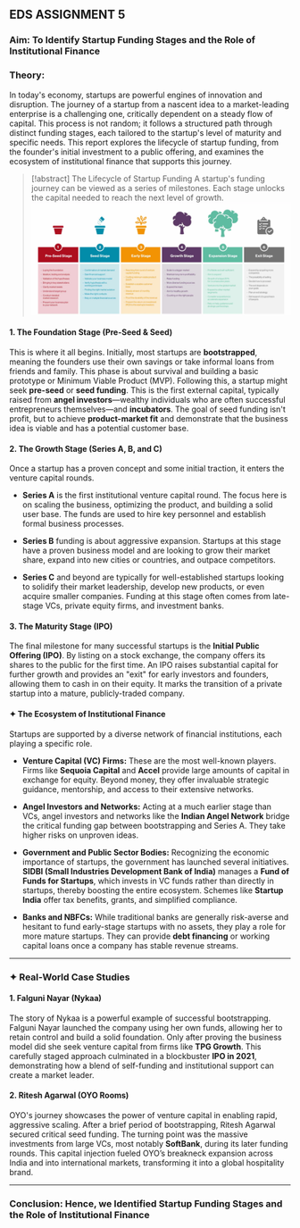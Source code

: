 ## EDS ASSIGNMENT 5 

### Aim: To Identify Startup Funding Stages and the Role of Institutional Finance

### Theory:

In today's economy, startups are powerful engines of innovation and disruption. The journey of a startup from a nascent idea to a market-leading enterprise is a challenging one, critically dependent on a steady flow of capital. This process is not random; it follows a structured path through distinct funding stages, each tailored to the startup's level of maturity and specific needs. This report explores the lifecycle of startup funding, from the founder's initial investment to a public offering, and examines the ecosystem of institutional finance that supports this journey.

> [!abstract]   The Lifecycle of Startup Funding
A startup's funding journey can be viewed as a series of milestones. Each stage unlocks the capital needed to reach the next level of growth.
![image](.attachments/4a7b7499a9125946f7694ba5cd1ccd2fed5bf6d8.png) 
#### 1. The Foundation Stage (Pre-Seed & Seed)

This is where it all begins. Initially, most startups are **bootstrapped**, meaning the founders use their own savings or take informal loans from friends and family. This phase is about survival and building a basic prototype or Minimum Viable Product (MVP). Following this, a startup might seek **pre-seed** or **seed funding**. This is the first external capital, typically raised from **angel investors**—wealthy individuals who are often successful entrepreneurs themselves—and **incubators**. The goal of seed funding isn't profit, but to achieve **product-market fit** and demonstrate that the business idea is viable and has a potential customer base.

#### 2. The Growth Stage (Series A, B, and C)

Once a startup has a proven concept and some initial traction, it enters the venture capital rounds.

-   **Series A** is the first institutional venture capital round. The focus here is on scaling the business, optimizing the product, and building a solid user base. The funds are used to hire key personnel and establish formal business processes.
    
-   **Series B** funding is about aggressive expansion. Startups at this stage have a proven business model and are looking to grow their market share, expand into new cities or countries, and outpace competitors.
    
-   **Series C** and beyond are typically for well-established startups looking to solidify their market leadership, develop new products, or even acquire smaller companies. Funding at this stage often comes from late-stage VCs, private equity firms, and investment banks.
    

#### 3. The Maturity Stage (IPO)

The final milestone for many successful startups is the **Initial Public Offering (IPO)**. By listing on a stock exchange, the company offers its shares to the public for the first time. An IPO raises substantial capital for further growth and provides an "exit" for early investors and founders, allowing them to cash in on their equity. It marks the transition of a private startup into a mature, publicly-traded company.

#### ✦ The Ecosystem of Institutional Finance

Startups are supported by a diverse network of financial institutions, each playing a specific role.

-   **Venture Capital (VC) Firms:** These are the most well-known players. Firms like **Sequoia Capital** and **Accel** provide large amounts of capital in exchange for equity. Beyond money, they offer invaluable strategic guidance, mentorship, and access to their extensive networks.
    
-   **Angel Investors and Networks:** Acting at a much earlier stage than VCs, angel investors and networks like the **Indian Angel Network** bridge the critical funding gap between bootstrapping and Series A. They take higher risks on unproven ideas.
    
-   **Government and Public Sector Bodies:** Recognizing the economic importance of startups, the government has launched several initiatives. **SIDBI (Small Industries Development Bank of India)** manages a **Fund of Funds for Startups**, which invests in VC funds rather than directly in startups, thereby boosting the entire ecosystem. Schemes like **Startup India** offer tax benefits, grants, and simplified compliance.
    
-   **Banks and NBFCs:** While traditional banks are generally risk-averse and hesitant to fund early-stage startups with no assets, they play a role for more mature startups. They can provide **debt financing** or working capital loans once a company has stable revenue streams.
    

***

### ✦ Real-World Case Studies

#### 1. Falguni Nayar (Nykaa)

The story of Nykaa is a powerful example of successful bootstrapping. Falguni Nayar launched the company using her own funds, allowing her to retain control and build a solid foundation. Only after proving the business model did she seek venture capital from firms like **TPG Growth**. This carefully staged approach culminated in a blockbuster **IPO in 2021**, demonstrating how a blend of self-funding and institutional support can create a market leader.

#### 2. Ritesh Agarwal (OYO Rooms)

OYO's journey showcases the power of venture capital in enabling rapid, aggressive scaling. After a brief period of bootstrapping, Ritesh Agarwal secured critical seed funding. The turning point was the massive investments from large VCs, most notably **SoftBank**, during its later funding rounds. This capital injection fueled OYO’s breakneck expansion across India and into international markets, transforming it into a global hospitality brand.

***

###  Conclusion: Hence, we  Identified Startup Funding Stages and the Role of Institutional Finance
